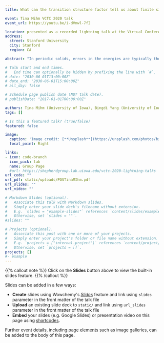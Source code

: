 ```yaml
---
title: What can the transition structure factor tell us about finite size effects in metals?

event: Tina Mihm VCTC 2020 talk
event_url: https://youtu.be/i-dVmwl-7fI

location: presented as a recorded lightning talk at the Virtual Conference on Theoretical Chemistry 2020
address:
  street: Stanford University
  city: Stanford
  region: CA

abstract: "In periodic solids, errors in the energies are typically thought to converge to the thermodynamic limit (TDL), or bulk, with an N^(-1) scaling, where N is the number of electrons in the system. However, in our analysis of the coupled cluster doubles correlation energy in the high density of the uniform electron gas, where coupled cluster is taken to be exact, we found the error scales as N^(-1/3). Through analysis of the part of the coupled cluster wavefunction known as the transition structure factor, whose convergence to the TDL mirrors that of the errors, we show where and how each convergence rate occurs and how they can be applied to solids in general."

# Talk start and end times.
#   End time can optionally be hidden by prefixing the line with `#`.
# date: "2030-06-01T13:00:00Z"
# date_end: "2030-06-01T15:00:00Z"
# all_day: false

# Schedule page publish date (NOT talk date).
# publishDate: "2017-01-01T00:00:00Z"

authors: Tina Mihm (University of Iowa), Bingdi Yang (University of Iowa), James Shepherd (University of Iowa)
tags: []

# Is this a featured talk? (true/false)
featured: false

image:
  caption: 'Image credit: [**Unsplash**](https://unsplash.com/photos/bzdhc5b3Bxs)'
  focal_point: Right

links:
- icon: code-branch
  icon_pack: fab
  name: Group Page
  #url: https://shepherdgroup.lab.uiowa.edu/vctc-2020-lightning-talks
url_code: ""
url_pdf: static/uploads/POSTinaMIhm.pdf
url_slides: ""
url_video: ""

# Markdown Slides (optional).
#   Associate this talk with Markdown slides.
#   Simply enter your slide deck's filename without extension.
#   E.g. `slides = "example-slides"` references `content/slides/example-slides.md`.
#   Otherwise, set `slides = ""`.
#slides: ""

# Projects (optional).
#   Associate this post with one or more of your projects.
#   Simply enter your project's folder or file name without extension.
#   E.g. `projects = ["internal-project"]` references `content/project/deep-learning/index.md`.
#   Otherwise, set `projects = []`.
projects: [] 
#- example
---
```


{{% callout note %}}
Click on the **Slides** button above to view the built-in slides feature.
{{% /callout %}}

Slides can be added in a few ways:

- **Create** slides using Wowchemy's [*Slides*](https://wowchemy.com/docs/managing-content/#create-slides) feature and link using `slides` parameter in the front matter of the talk file
- **Upload** an existing slide deck to `static/` and link using `url_slides` parameter in the front matter of the talk file
- **Embed** your slides (e.g. Google Slides) or presentation video on this page using [shortcodes](https://wowchemy.com/docs/writing-markdown-latex/).

Further event details, including [page elements](https://wowchemy.com/docs/writing-markdown-latex/) such as image galleries, can be added to the body of this page.
